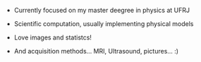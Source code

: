 - Currently focused on my master deegree in physics at UFRJ

- Scientific computation, usually implementing physical models
- Love images and statistcs!
- And acquisition methods... MRI, Ultrasound, pictures... :)

<!---
hmynssen/hmynssen is a ✨ special ✨ repository because its `README.md` (this file) appears on your GitHub profile.
You can click the Preview link to take a look at your changes.
--->
